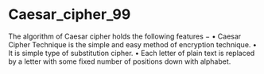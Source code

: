 # Caesar_cipher_99
The algorithm of Caesar cipher holds the following features −
•	Caesar Cipher Technique is the simple and easy method of encryption technique.
•	It is simple type of substitution cipher.
•	Each letter of plain text is replaced by a letter with some fixed number of positions down with alphabet.
